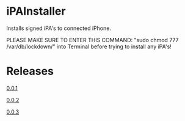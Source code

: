 # iPAInstaller
Installs signed iPA's to connected iPhone. 

PLEASE MAKE SURE TO ENTER THIS COMMAND: "sudo chmod 777 /var/db/lockdown/" into Terminal before trying to install any iPA's!

# Releases
[0.0.1](http://tejasp.me/releases/0.0.1/iPhoneTools.zip)

[0.0.2](http://tejasp.me/releases/0.0.2/iPhoneTools.zip)

[0.0.3](http://tejasp.me/releases/0.0.3/iPhoneTools.zip)
